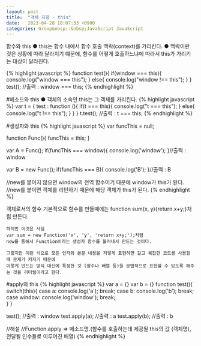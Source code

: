 ```yaml
---
layout: post
title:  "객체 지향 - this"
date:   2023-04-28 10:07:33 +0900
categories: Group&nbsp;:&nbsp;JavaScript JavaScript
---
```


함수와 this
    ● this는 함수 내에서 함수 호출 맥락(context)를 가리킨다.
    ● 맥락이란 것은 상황에 따라 달라지기 떄문에, 함수를 어떻게 호출하느냐에 따라서 this가 가리키는 대상이 달라진다.

{% highlight javascript %}
function test(){
    if(window === this){
        console.log("window === this");
    }
    else{
        console.log("window !== this");
    }
}
test(); //출력 : window === this;
{% endhighlight %}

#메소드와 this
    ● 객체의 소속인 this는 그 객체를 가리킨다.
{% highlight javascript %}
var t = {
    test : function (){
        if(t === this){
            console.log("t === this");
        }
        else{
            console.log("t !== this");
        }
    }
}
t.test(); //출력 : t === this;
{% endhighlight %}

#생성자와 this
{% highlight javascript %}
var funcThis = null; 
            
function Func(){
    funcThis = this;
}

var A = Func();
if(funcThis === window){
    console.log('window');
}//출력 : window

var B = new Func();
if(funcThis === B){
    console.log('B');
}//출력 : B

//new를 붙이지 않으면 window의 전역 함수이기 때문에 window가 this가 된다.
//new를 붙이면 객체를 리턴하기 때문에 해당 객체가 this가 된다.
{% endhighlight %}

객체로서의 함수
    기본적으로 함수를 만들때에는
    function sum(x, y){return x+y;}처럼 만든다.

    하지만 이것은 사실
    var sum = new Function('x', 'y', 'return x+y;');처럼
    new를 통해서 Function이라는 생성자 함수를 불러내서 만드는 것이다.

    그렇지만 이런 식으로 모든 인자와 본문 내용을 저렇게 표현하면 길고 복잡한 코드를 사용할 때 문제가 커지기 때문에
    이렇게 만드는 방식 대신에 특정한 것 (함수나 배열 등)을 문법적으로 표현할 수 있도록 해주는 것을 리터럴이라고 한다.

#apply와 this
{% highlight javascript %}
var a = {}
var b = {}
function test(){
    switch(this){
        case a:
            console.log('a');
            break;
        case b:
            console.log('b');
            break;
        case window:
            console.log('window');
            break;          
    }
}

test();         //출력 : window
test.apply(a);  //출력 : a
test.apply(b);  //출력 : b

//해설
//Function.apply => 메소드명.(함수를 호출하는데 제공될 this의 값 (객체명), 전달될 인수들로 이루어진 배열)
{% endhighlight %}